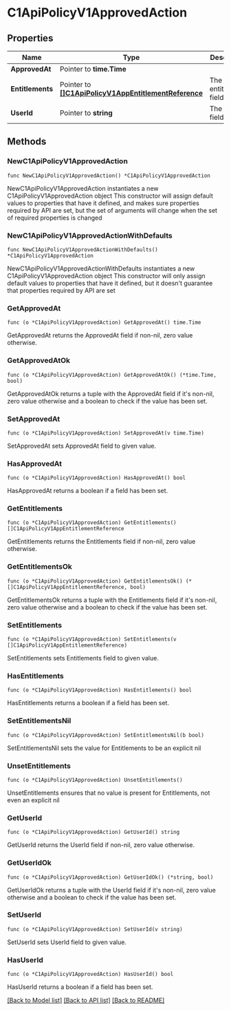# C1ApiPolicyV1ApprovedAction

## Properties

Name | Type | Description | Notes
------------ | ------------- | ------------- | -------------
**ApprovedAt** | Pointer to **time.Time** |  | [optional] 
**Entitlements** | Pointer to [**[]C1ApiPolicyV1AppEntitlementReference**](C1ApiPolicyV1AppEntitlementReference.md) | The entitlements field. | [optional] 
**UserId** | Pointer to **string** | The userId field. | [optional] 

## Methods

### NewC1ApiPolicyV1ApprovedAction

`func NewC1ApiPolicyV1ApprovedAction() *C1ApiPolicyV1ApprovedAction`

NewC1ApiPolicyV1ApprovedAction instantiates a new C1ApiPolicyV1ApprovedAction object
This constructor will assign default values to properties that have it defined,
and makes sure properties required by API are set, but the set of arguments
will change when the set of required properties is changed

### NewC1ApiPolicyV1ApprovedActionWithDefaults

`func NewC1ApiPolicyV1ApprovedActionWithDefaults() *C1ApiPolicyV1ApprovedAction`

NewC1ApiPolicyV1ApprovedActionWithDefaults instantiates a new C1ApiPolicyV1ApprovedAction object
This constructor will only assign default values to properties that have it defined,
but it doesn't guarantee that properties required by API are set

### GetApprovedAt

`func (o *C1ApiPolicyV1ApprovedAction) GetApprovedAt() time.Time`

GetApprovedAt returns the ApprovedAt field if non-nil, zero value otherwise.

### GetApprovedAtOk

`func (o *C1ApiPolicyV1ApprovedAction) GetApprovedAtOk() (*time.Time, bool)`

GetApprovedAtOk returns a tuple with the ApprovedAt field if it's non-nil, zero value otherwise
and a boolean to check if the value has been set.

### SetApprovedAt

`func (o *C1ApiPolicyV1ApprovedAction) SetApprovedAt(v time.Time)`

SetApprovedAt sets ApprovedAt field to given value.

### HasApprovedAt

`func (o *C1ApiPolicyV1ApprovedAction) HasApprovedAt() bool`

HasApprovedAt returns a boolean if a field has been set.

### GetEntitlements

`func (o *C1ApiPolicyV1ApprovedAction) GetEntitlements() []C1ApiPolicyV1AppEntitlementReference`

GetEntitlements returns the Entitlements field if non-nil, zero value otherwise.

### GetEntitlementsOk

`func (o *C1ApiPolicyV1ApprovedAction) GetEntitlementsOk() (*[]C1ApiPolicyV1AppEntitlementReference, bool)`

GetEntitlementsOk returns a tuple with the Entitlements field if it's non-nil, zero value otherwise
and a boolean to check if the value has been set.

### SetEntitlements

`func (o *C1ApiPolicyV1ApprovedAction) SetEntitlements(v []C1ApiPolicyV1AppEntitlementReference)`

SetEntitlements sets Entitlements field to given value.

### HasEntitlements

`func (o *C1ApiPolicyV1ApprovedAction) HasEntitlements() bool`

HasEntitlements returns a boolean if a field has been set.

### SetEntitlementsNil

`func (o *C1ApiPolicyV1ApprovedAction) SetEntitlementsNil(b bool)`

 SetEntitlementsNil sets the value for Entitlements to be an explicit nil

### UnsetEntitlements
`func (o *C1ApiPolicyV1ApprovedAction) UnsetEntitlements()`

UnsetEntitlements ensures that no value is present for Entitlements, not even an explicit nil
### GetUserId

`func (o *C1ApiPolicyV1ApprovedAction) GetUserId() string`

GetUserId returns the UserId field if non-nil, zero value otherwise.

### GetUserIdOk

`func (o *C1ApiPolicyV1ApprovedAction) GetUserIdOk() (*string, bool)`

GetUserIdOk returns a tuple with the UserId field if it's non-nil, zero value otherwise
and a boolean to check if the value has been set.

### SetUserId

`func (o *C1ApiPolicyV1ApprovedAction) SetUserId(v string)`

SetUserId sets UserId field to given value.

### HasUserId

`func (o *C1ApiPolicyV1ApprovedAction) HasUserId() bool`

HasUserId returns a boolean if a field has been set.


[[Back to Model list]](../README.md#documentation-for-models) [[Back to API list]](../README.md#documentation-for-api-endpoints) [[Back to README]](../README.md)


